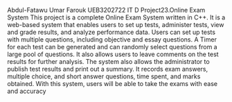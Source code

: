 Abdul-Fatawu Umar Farouk
UEB3202722
IT D
Project23.Online Exam System
This project is a complete Online Exam System written in C++. It is a web-based 
system that enables users to set up tests, administer tests, view and grade 
results, and analyze performance data. Users can set up tests with multiple 
questions, including objective and essay questions. A Timer for each test can be 
generated and can randomly select questions from a large pool of questions. It 
also allows users to leave comments on the test results for further analysis. The 
system also allows the administrator to publish test results and print out a 
summary. It records exam answers, multiple choice, and short answer questions, 
time spent, and marks obtained. With this system, users will be able to take the 
exams with ease and accuracy
